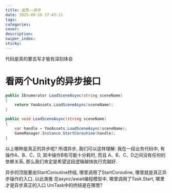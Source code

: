 ```yaml
---
title: 迷思——异步
date: 2025-09-16 17:43:11
tags:
categories:
cover:
description:
swiper_index:
sticky:
---
```


代码是真的要去写才能有深刻体会

# 看两个Unity的异步接口

```C#
public IEnumerator LoadSceneAsync(string sceneName)
{
    return YooAssets.LoadSceneAsync(sceneName);
}

public void LoadSceneAsync(string sceneName)
{
    var handle = YooAssets.LoadSceneAsync(sceneName);
    GameManager.Instance.StartCoroutine(handle);   
}
```
以上哪种是真正的异步呢? 所谓异步, 我们可以这样理解: 我在一段业务代码中, 有操作A、B、C、D, 其中操作B有可能十分耗时, 而且 A、B、C、D之间没有任何的依赖关系, 那么我们肯定是希望这段逻辑越快执行完越好. 

异步的顶层要由StartCoroutine终结, 哪里调用了StartCoroutine, 哪里就是真正异步操作的入口. 以此类推 在async/await编程模型中, 哪里调用了Task.Start, 哪里才是异步真正的入口
UniTask中的终结是在哪里?